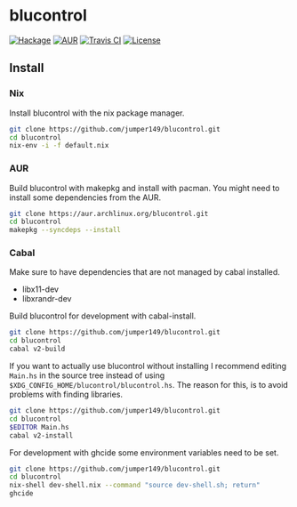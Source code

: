 # blucontrol

[![Hackage](https://img.shields.io/hackage/v/blucontrol.svg?style=for-the-badge)](http://hackage.haskell.org/package/blucontrol)
[![AUR](https://img.shields.io/aur/version/blucontrol.svg?style=for-the-badge)](https://aur.archlinux.org/packages/blucontrol)
[![Travis CI](https://img.shields.io/travis/com/jumper149/blucontrol?style=for-the-badge)](https://travis-ci.com/github/jumper149/blucontrol)
[![License](https://img.shields.io/github/license/jumper149/blucontrol?style=for-the-badge)](./LICENSE)

## Install

### Nix

Install blucontrol with the nix package manager.

```bash
git clone https://github.com/jumper149/blucontrol.git
cd blucontrol
nix-env -i -f default.nix
```

### AUR

Build blucontrol with makepkg and install with pacman.
You might need to install some dependencies from the AUR.

```bash
git clone https://aur.archlinux.org/blucontrol.git
cd blucontrol
makepkg --syncdeps --install
```

### Cabal

Make sure to have dependencies that are not managed by cabal installed.
- libx11-dev
- libxrandr-dev

Build blucontrol for development with cabal-install.

```bash
git clone https://github.com/jumper149/blucontrol.git
cd blucontrol
cabal v2-build
```

If you want to actually use blucontrol without installing I recommend editing `Main.hs` in the source tree instead of using `$XDG_CONFIG_HOME/blucontrol/blucontrol.hs`. The reason for this, is to avoid problems with finding libraries.

```bash
git clone https://github.com/jumper149/blucontrol.git
cd blucontrol
$EDITOR Main.hs
cabal v2-install
```

For development with ghcide some environment variables need to be set.

```bash
git clone https://github.com/jumper149/blucontrol.git
cd blucontrol
nix-shell dev-shell.nix --command "source dev-shell.sh; return"
ghcide
```
